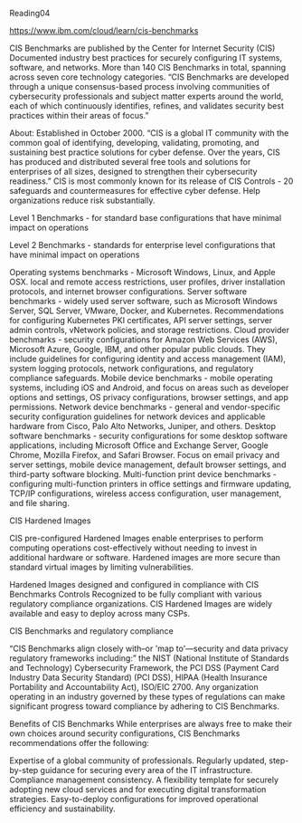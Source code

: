 Reading04 

https://www.ibm.com/cloud/learn/cis-benchmarks

CIS Benchmarks are published by the Center for Internet Security (CIS)
Documented industry best practices for securely configuring IT systems, software, and networks. 
More than 140 CIS Benchmarks in total, spanning across seven core technology categories. 
“CIS Benchmarks are developed through a unique consensus-based process involving communities of cybersecurity professionals and subject matter experts around the world, each of which continuously identifies, refines, and validates security best practices within their areas of focus.”

About:
Established in October 2000. 
“CIS is a global IT community with the common goal of identifying, developing, validating, promoting, and sustaining best practice solutions for cyber defense. 
Over the years, CIS has produced and distributed several free tools and solutions for enterprises of all sizes, designed to strengthen their cybersecurity readiness.”
CIS is most commonly known for its release of CIS Controls - 20 safeguards and countermeasures for effective cyber defense. 
Help organizations reduce risk substantially.

Level 1 Benchmarks - for standard base configurations that have minimal impact on operations

Level 2 Benchmarks - standards for enterprise level configurations that have minimal impact on operations

Operating systems benchmarks - Microsoft Windows, Linux, and Apple OSX. local and remote access restrictions, user profiles, driver installation protocols, and internet browser configurations.
Server software benchmarks - widely used server software, such as Microsoft Windows Server, SQL Server, VMware, Docker, and Kubernetes. Recommendations for configuring Kubernetes PKI certificates, API server settings, server admin controls, vNetwork policies, and storage restrictions.
Cloud provider benchmarks - security configurations for Amazon Web Services (AWS), Microsoft Azure, Google, IBM, and other popular public clouds. They include guidelines for configuring identity and access management (IAM), system logging protocols, network configurations, and regulatory compliance safeguards.
Mobile device benchmarks - mobile operating systems, including iOS and Android, and focus on areas such as developer options and settings, OS privacy configurations, browser settings, and app permissions.
Network device benchmarks - general and vendor-specific security configuration guidelines for network devices and applicable hardware from Cisco, Palo Alto Networks, Juniper, and others.
Desktop software benchmarks - security configurations for some desktop software applications, including Microsoft Office and Exchange Server, Google Chrome, Mozilla Firefox, and Safari Browser. Focus on email privacy and server settings, mobile device management, default browser settings, and third-party software blocking.
Multi-function print device benchmarks - configuring multi-function printers in office settings and firmware updating, TCP/IP configurations, wireless access configuration, user management, and file sharing.

CIS Hardened Images

CIS pre-configured Hardened Images enable enterprises to perform computing operations cost-effectively without needing to invest in additional hardware or software. Hardened images are more secure than standard virtual images by limiting vulnerabilities.

Hardened Images designed and configured in compliance with CIS Benchmarks Controls
Recognized to be fully compliant with various regulatory compliance organizations. 
CIS Hardened Images are widely available and easy to deploy across many CSPs.

CIS Benchmarks and regulatory compliance

“CIS Benchmarks align closely with–or 'map to'—security and data privacy regulatory frameworks including:”
the NIST (National Institute of Standards and Technology) Cybersecurity Framework, 
the PCI DSS (Payment Card Industry Data Security Standard) (PCI DSS), 
HIPAA (Health Insurance Portability and Accountability Act), 
ISO/EIC 2700. 
Any organization operating in an industry governed by these types of regulations can make significant progress toward compliance by adhering to CIS Benchmarks. 

Benefits of CIS Benchmarks
While enterprises are always free to make their own choices around security configurations, CIS Benchmarks recommendations offer the following:

Expertise of a global community of professionals.
Regularly updated, step-by-step guidance for securing every area of the IT infrastructure.
Compliance management consistency.
A flexibility template for securely adopting new cloud services and for executing digital transformation strategies.
Easy-to-deploy configurations for improved operational efficiency and sustainability.
